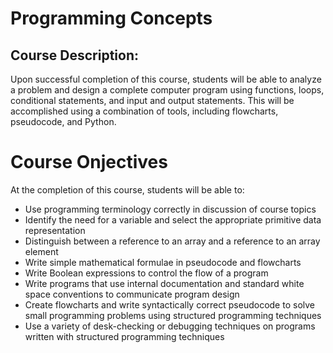 # Programming Concepts

## Course Description:

Upon successful completion of this course, students will be able to analyze a problem and design
a complete computer program using functions, loops, conditional statements, and input and
output statements. This will be accomplished using a combination of tools, including flowcharts,
pseudocode, and Python.

# Course Onjectives

At the completion of this course, students will be able to:

* Use programming terminology correctly in discussion of course topics
* Identify the need for a variable and select the appropriate primitive data representation
* Distinguish between a reference to an array and a reference to an array element
* Write simple mathematical formulae in pseudocode and flowcharts
* Write Boolean expressions to control the flow of a program
* Write programs that use internal documentation and standard white space conventions to communicate program design
* Create flowcharts and write syntactically correct pseudocode to solve small programming problems using structured programming techniques
* Use a variety of desk-checking or debugging techniques on programs written with structured programming techniques